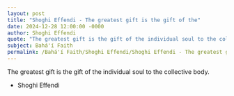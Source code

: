 ```yaml
---
layout: post
title: "Shoghi Effendi - The greatest gift is the gift of the"
date: 2024-12-28 12:00:00 -0000
author: Shoghi Effendi
quote: "The greatest gift is the gift of the individual soul to the collective body."
subject: Bahá'í Faith
permalink: /Bahá'í Faith/Shoghi Effendi/Shoghi Effendi - The greatest gift is the gift of the
---
```


The greatest gift is the gift of the individual soul to the collective body.

- Shoghi Effendi
